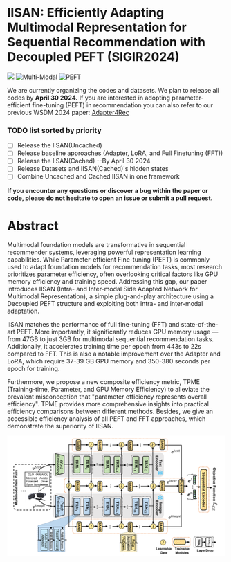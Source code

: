 # IISAN: Efficiently Adapting Multimodal Representation for Sequential Recommendation with Decoupled PEFT (SIGIR2024)
<a href="https://arxiv.org/abs/2404.02059" alt="arXiv"><img src="https://img.shields.io/badge/arXiv-2404.02059-FAA41F.svg?style=flat" /></a>
![Multi-Modal](https://img.shields.io/badge/Task-Multi--Modal-red) 
![PEFT](https://img.shields.io/badge/Task-PEFT-red) 

We are currently organizing the codes and datasets. We plan to release all codes by **April 30 2024.** If you are interested in adopting parameter-efficient fine-tuning (PEFT) in recommendation you can also refer to our previous WSDM 2024 paper: 
[Adapter4Rec](https://github.com/westlake-repl/Adapter4Rec)

### TODO list sorted by priority
* [ ] Release the IISAN(Uncached)
* [ ] Release baseline approaches (Adapter, LoRA, and Full Finetuning (FFT))
* [ ] Release the IISAN(Cached)
--By April 30 2024
* [ ] Release Datasets and IISAN(Cached)'s hidden states
* [ ] Combine Uncached and Cached IISAN in one framework
      
**If you encounter any questions or discover a bug within the paper or code, please do not hesitate to open an issue or submit a pull request.**

# Abstract
Multimodal foundation models are transformative in sequential recommender systems, leveraging powerful representation learning capabilities. While Parameter-efficient Fine-tuning (PEFT) is commonly used to adapt foundation models for recommendation tasks, most research prioritizes parameter efficiency, often overlooking critical factors like GPU memory efficiency and training speed. Addressing this gap, our paper introduces  IISAN (Intra- and Inter-modal Side Adapted Network for Multimodal Representation), a simple plug-and-play architecture using a Decoupled PEFT structure and exploiting both intra- and inter-modal adaptation. 

IISAN matches the performance of full fine-tuning (FFT) and state-of-the-art PEFT. More importantly, it significantly reduces GPU memory usage — from 47GB to just 3GB for multimodal sequential recommendation tasks.  Additionally, it accelerates training time per epoch from 443s to 22s compared to FFT. This is also a notable improvement over the Adapter and LoRA, which require 37-39 GB GPU memory and 350-380 seconds per epoch for training. 

Furthermore, we propose a new composite efficiency metric, TPME (Training-time, Parameter, and GPU Memory Efficiency) to alleviate the prevalent misconception that "parameter efficiency represents overall efficiency". TPME provides more comprehensive insights into practical efficiency comparisons between different methods. Besides, we give an accessible efficiency analysis of all PEFT and FFT approaches, which demonstrate the superiority of IISAN.

![](figs/Framework.png) 

